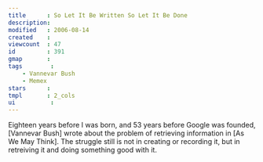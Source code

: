 ```yaml
---
title      : So Let It Be Written So Let It Be Done
description: 
modified   : 2006-08-14
created    : 
viewcount  : 47
id         : 391
gmap       : 
tags        :
    - Vannevar Bush
    - Memex
stars      : 
tmpl       : 2_cols
ui			: 
---
```


Eighteen years before I was born, and 53 years before Google was founded, [Vannevar Bush] wrote about the problem of retrieving information in [As We May Think]. The struggle still is not in creating or recording it, but in retreiving it and doing something good with it.

